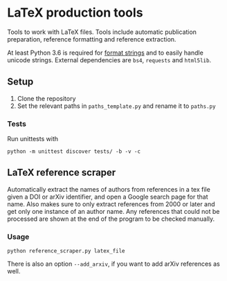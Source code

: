 # LaTeX production tools

Tools to work with LaTeX files. Tools include automatic publication preparation, reference formatting and reference extraction.

At least Python 3.6 is required for [format strings](https://www.python.org/dev/peps/pep-0498/) and to easily handle unicode strings.
External dependencies are `bs4`, `requests` and `html5lib`.

## Setup
1. Clone the repository
2. Set the relevant paths in `paths_template.py` and rename it to `paths.py`

### Tests

Run unittests with 
```
python -m unittest discover tests/ -b -v -c
```

## LaTeX reference scraper

Automatically extract the names of authors from references in a tex file given a DOI or arXiv identifier, and open a Google search page for that name.
Also makes sure to only extract references from 2000 or later and get only one instance of an author name.
Any references that could not be processed are shown at the end of the program to be checked manually.

### Usage
    
```
python reference_scraper.py latex_file
```

There is also an option `--add_arxiv`, if you want to add arXiv references as well.


